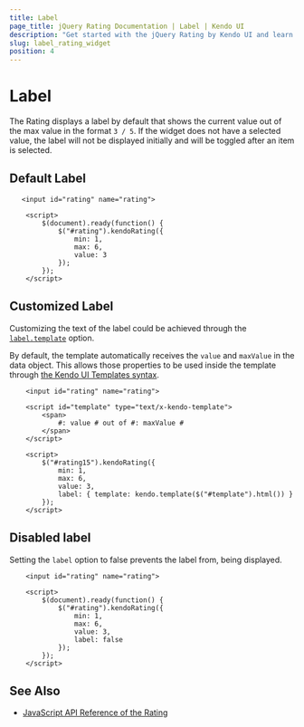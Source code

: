 ```yaml
---
title: Label
page_title: jQuery Rating Documentation | Label | Kendo UI
description: "Get started with the jQuery Rating by Kendo UI and learn how to configure the label of the widget."
slug: label_rating_widget
position: 4
---
```


# Label

The Rating displays a label by default that shows the current value out of the max value in the format `3 / 5`. If the widget does not have a selected value, the label will not be displayed initially and will be toggled after an item is selected.

## Default Label

```dojo
   <input id="rating" name="rating">

    <script>
        $(document).ready(function() {
            $("#rating").kendoRating({
                min: 1,
                max: 6,
                value: 3
            });
        });
    </script>
```

## Customized Label

Customizing the text of the label could be achieved through the [`label.template`]((http://docs.telerik.com/kendo-ui/api/javascript/rating/configuration/label.template)) option.

By default, the template automatically receives the `value` and `maxValue` in the data object. This allows those properties to be used inside the template through [the Kendo UI Templates syntax](https://docs.telerik.com/kendo-ui/framework/templates/overview).

```dojo
    <input id="rating" name="rating">

    <script id="template" type="text/x-kendo-template">
        <span>
            #: value # out of #: maxValue #
        </span>
    </script>

    <script>
        $("#rating15").kendoRating({
            min: 1,
            max: 6,
            value: 3,
            label: { template: kendo.template($("#template").html()) }
        });
    </script>
```

## Disabled label

Setting the `label` option to false prevents the label from, being displayed.

```dojo
    <input id="rating" name="rating">

    <script>
        $(document).ready(function() {
            $("#rating").kendoRating({
                min: 1,
                max: 6,
                value: 3,
                label: false
            });
        });
    </script>
```

## See Also

* [JavaScript API Reference of the Rating](/api/javascript/ui/rating)
